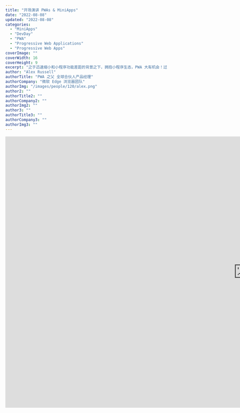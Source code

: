 ```yaml
---
title: "开场演讲 PWAs & MiniApps"
date: "2022-08-08"
updated: "2022-08-08"
categories: 
  - "MiniApps"
  - "DevDay"
  - "PWA"
  - "Progressive Web Applications"
  - "Progressive Web Apps"
coverImage: ""
coverWidth: 16
coverHeight: 9
excerpt: "之于迅速缩小和小程序功能差距的背景之下，拥抱小程序生态，PWA 大有机会！过去 6 年来 PWA 本地原生能力的不断增强加上新兴的 Web Packaging 和 Web Bundles 标准，如何为 Web 开发者打造融合小程序生态的伟大平台；浏览器开发者支持小程序融合生态的机会所在；坚持 Web 标准之于跨设备的优势；将 Web 视为应用平台的集散地的优势。"
author: "Alex Russell"
authorTitle: "PWA 之父 全球合伙人产品经理"
authorCompany: "微软 Edge 浏览器团队"
authorImg: "/images/people/120/alex.png"
author2: ""
authorTitle2: ""
authorCompany2: ""
authorImg2: ""
author3: ""
authorTitle3: ""
authorCompany3: ""
authorImg3: ""
---
```


<div class="bili">
  <iframe
    width="1504"
    height="846"
    src="https://player.bilibili.com/player.html?cid=807037905&amp;aid=387238365&amp;page=1&amp;as_wide=1&amp;high_quality=1&amp;danmaku=0"
    scrolling="no"
    border="0"
    frameborder="no"
    framespacing="0"
    allowfullscreen="true"
  />
  <div class="pdf">
    <a
      href="https://www.bilibili.com/video/BV12d4y1R78s"
      title="开场演讲 PWAs &amp; MiniApps - Alex Russell"
    >
      <svg xmlns="http://www.w3.org/2000/svg" viewBox="0 0 512 512"
        ><path
          d="M488.6 104.1C505.3 122.2 513 143.8 511.9 169.8V372.2C511.5 398.6 502.7 420.3 485.4 437.3C468.2 454.3 446.3 463.2 419.9 464H92.02C65.57 463.2 43.81 454.2 26.74 436.8C9.682 419.4 .7667 396.5 0 368.2V169.8C.7667 143.8 9.682 122.2 26.74 104.1C43.81 87.75 65.57 78.77 92.02 78H121.4L96.05 52.19C90.3 46.46 87.42 39.19 87.42 30.4C87.42 21.6 90.3 14.34 96.05 8.603C101.8 2.868 109.1 0 117.9 0C126.7 0 134 2.868 139.8 8.603L213.1 78H301.1L375.6 8.603C381.7 2.868 389.2 0 398 0C406.8 0 414.1 2.868 419.9 8.603C425.6 14.34 428.5 21.6 428.5 30.4C428.5 39.19 425.6 46.46 419.9 52.19L394.6 78L423.9 78C450.3 78.77 471.9 87.75 488.6 104.1H488.6zM449.8 173.8C449.4 164.2 446.1 156.4 439.1 150.3C433.9 144.2 425.1 140.9 416.4 140.5H96.05C86.46 140.9 78.6 144.2 72.47 150.3C66.33 156.4 63.07 164.2 62.69 173.8V368.2C62.69 377.4 65.95 385.2 72.47 391.7C78.99 398.2 86.85 401.5 96.05 401.5H416.4C425.6 401.5 433.4 398.2 439.7 391.7C446 385.2 449.4 377.4 449.8 368.2L449.8 173.8zM185.5 216.5C191.8 222.8 195.2 230.6 195.6 239.7V273C195.2 282.2 191.9 289.9 185.8 296.2C179.6 302.5 171.8 305.7 162.2 305.7C152.6 305.7 144.7 302.5 138.6 296.2C132.5 289.9 129.2 282.2 128.8 273V239.7C129.2 230.6 132.6 222.8 138.9 216.5C145.2 210.2 152.1 206.9 162.2 206.5C171.4 206.9 179.2 210.2 185.5 216.5H185.5zM377 216.5C383.3 222.8 386.7 230.6 387.1 239.7V273C386.7 282.2 383.4 289.9 377.3 296.2C371.2 302.5 363.3 305.7 353.7 305.7C344.1 305.7 336.3 302.5 330.1 296.2C323.1 289.9 320.7 282.2 320.4 273V239.7C320.7 230.6 324.1 222.8 330.4 216.5C336.7 210.2 344.5 206.9 353.7 206.5C362.9 206.9 370.7 210.2 377 216.5H377z"
        /></svg
      >
    </a>
    <a href="" title="开场演讲 PWAs &amp; MiniApps - Alex Russell">
      <svg xmlns="http://www.w3.org/2000/svg" viewBox="0 0 576 512"
        ><path
          d="M549.655 124.083c-6.281-23.65-24.787-42.276-48.284-48.597C458.781 64 288 64 288 64S117.22 64 74.629 75.486c-23.497 6.322-42.003 24.947-48.284 48.597-11.412 42.867-11.412 132.305-11.412 132.305s0 89.438 11.412 132.305c6.281 23.65 24.787 41.5 48.284 47.821C117.22 448 288 448 288 448s170.78 0 213.371-11.486c23.497-6.321 42.003-24.171 48.284-47.821 11.412-42.867 11.412-132.305 11.412-132.305s0-89.438-11.412-132.305zm-317.51 213.508V175.185l142.739 81.205-142.739 81.201z"
        /></svg
      >
    </a>
    <a href="https://pan.baidu.com/s/1E0CRe7C6RZx0G8YMcxh26A?pwd=ipwa">
      <svg xmlns="http://www.w3.org/2000/svg" viewBox="0 0 640 512"
        ><path
          d="M144 480C64.47 480 0 415.5 0 336C0 273.2 40.17 219.8 96.2 200.1C96.07 197.4 96 194.7 96 192C96 103.6 167.6 32 256 32C315.3 32 367 64.25 394.7 112.2C409.9 101.1 428.3 96 448 96C501 96 544 138.1 544 192C544 204.2 541.7 215.8 537.6 226.6C596 238.4 640 290.1 640 352C640 422.7 582.7 480 512 480H144zM303 392.1C312.4 402.3 327.6 402.3 336.1 392.1L416.1 312.1C426.3 303.6 426.3 288.4 416.1 279C407.6 269.7 392.4 269.7 383 279L344 318.1V184C344 170.7 333.3 160 320 160C306.7 160 296 170.7 296 184V318.1L256.1 279C247.6 269.7 232.4 269.7 223 279C213.7 288.4 213.7 303.6 223 312.1L303 392.1z"
        /></svg
      >
      PDF
    </a>
  </div>
</div>
 

之于迅速缩小和小程序功能差距的背景之下，拥抱小程序生态，PWA 大有机会！

过去 6 年来 PWA 本地原生能力的不断增强加上新兴的 Web Packaging 和 Web Bundles 标准，如何为 Web 开发者打造融合小程序生态的伟大平台；浏览器开发者支持小程序融合生态的机会所在；坚持 Web 标准之于跨设备的优势；将 Web 视为应用平台的集散地的优势。

As the father of the PWA, Alex will give us the open speech to discuss below topics:

The PWA opportunity in the context of closing the gaps with MiniApps capabilities: How emerging standards (Web Packaging and Web Bundles) along with the last 6 years of progress in PWA capabilities set the web up to be a great platform for challenger apps looking to grow a mini-app ecosystem. The opportunities to browser makers for supporting this work. The cross-device advantages of building for a standards-based platform. Export-market benefits of considering the web as an application platform.

<div class="det">
  Alex Russell (@slightlylate) 是 Microsoft Edge
  浏览器团队的全球合伙人产品经理，也是 Blink API 的负责人。在 2021 加入 Edge
  之前，他在 Chrome 的 Web
  平台团队工作了十几年，帮助设计了许多新功能。他曾担任 Chromium 项目 Fugu
  的总体技术负责人，负责 Chrome 的标准工作，并担任 Web
  的平台战略家。他还担任了十多年的 ECMA TC39 成员，并在 W3C
  技术架构小组中三次当选。

  他的技术项目包括 Fugu、Progressive Web Apps、Service Workers 和 Web
  组件，以及诸如 Class 和 Promises 之类的 ES6 功能。此前，他帮助构建谷歌
  Chrome 框架，并领导 Dojo 工具包项目。全世界的 Web 开发者为一家，Alex
  和我们在一起！

  Alex Russell (@slightlylate) is Partner Program Manager on the Microsoft
  Edge title and Blink API OWNER. Before joining Edge in 2021, he worked on
  Chrome's Web Platform title for a dozen years where he helped design many
  new features. He served as overall Tech Lead for Chromium's Project Fugu,
  lead Chrome's Standards work, and acted as a platform strategist for the
  web. He also served as a member of ECMA TC39 for more than a decade and
  was elected to three terms on the W3C's Technical Architecture Group.

  His technical projects have included Fugu, Progressive Web Apps, Service
  Workers, and Web Components, along with ES6 features like Classes and
  Promises. Previously he helped build Google Chrome Frame and led the Dojo
  Toolkit project. Alex plays for Team Web.
</div>
